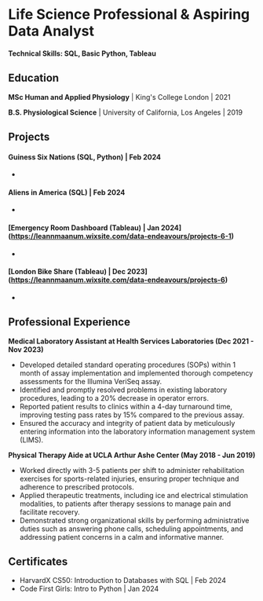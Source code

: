 # Life Science Professional & Aspiring Data Analyst

#### Technical Skills: SQL, Basic Python, Tableau

## Education ##
**MSc Human and Applied Physiology** | King's College London | 2021

**B.S. Physiological Science** | University of California, Los Angeles | 2019

## Projects
#### Guiness Six Nations (SQL, Python) | Feb 2024
-

#### Aliens in America (SQL) | Feb 2024
-

#### [Emergency Room Dashboard (Tableau) | Jan 2024] (https://leannmaanum.wixsite.com/data-endeavours/projects-6-1)
- 

#### [London Bike Share (Tableau) | Dec 2023] (https://leannmaanum.wixsite.com/data-endeavours/projects-6)
- 

## Professional Experience
**Medical Laboratory Assistant at Health Services Laboratories (Dec 2021 - Nov 2023)**  
- Developed detailed standard operating procedures (SOPs) within 1 month of assay implementation and implemented thorough competency assessments for the Illumina VeriSeq assay.
- Identified and promptly resolved problems in existing laboratory procedures, leading to a 20% decrease in operator errors.
- Reported patient results to clinics within a 4-day turnaround time, improving testing pass rates by 15% compared to the previous assay.
- Ensured the accuracy and integrity of patient data by meticulously entering information into the laboratory information management system (LIMS).

**Physical Therapy Aide at UCLA Arthur Ashe Center (May 2018 - Jun 2019)**
- Worked directly with 3-5 patients per shift to administer rehabilitation exercises for sports-related injuries, ensuring proper technique and adherence to prescribed protocols.
- Applied therapeutic treatments, including ice and electrical stimulation modalities, to patients after therapy sessions to manage pain and facilitate recovery.
- Demonstrated strong organizational skills by performing administrative duties such as answering phone calls, scheduling appointments, and addressing patient concerns in a calm and informative manner.

## Certificates
- HarvardX CS50: Introduction to Databases with SQL | Feb 2024
- Code First Girls: Intro to Python | Jan 2024





